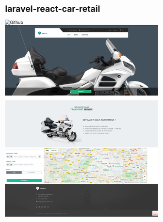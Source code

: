 # laravel-react-car-retail
![Github](https://github.com/Alexey1fullstack/laravel_react_retail/blob/master/github-images/1.png)
![Github](https://github.com/Alexey1fullstack/laravel_react_retail/blob/master/github-images/2.png)
